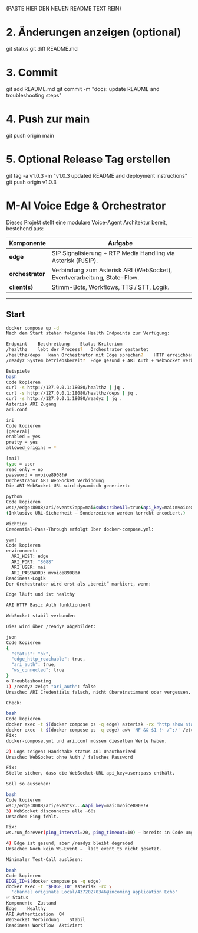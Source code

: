 (PASTE HIER DEN NEUEN README TEXT REIN)

# 2. Änderungen anzeigen (optional)
git status
git diff README.md

# 3. Commit
git add README.md
git commit -m "docs: update README and troubleshooting steps"

# 4. Push zur main
git push origin main

# 5. Optional Release Tag erstellen
git tag -a v1.0.3 -m "v1.0.3 updated README and deployment instructions"
git push origin v1.0.3


# M-AI Voice Edge & Orchestrator

Dieses Projekt stellt eine modulare Voice-Agent Architektur bereit, bestehend aus:

| Komponente     | Aufgabe                                                                 |
|----------------|-------------------------------------------------------------------------|
| **edge**       | SIP Signalisierung + RTP Media Handling via Asterisk (PJSIP).           |
| **orchestrator** | Verbindung zum Asterisk ARI (WebSocket), Eventverarbeitung, State-Flow. |
| **client(s)**  | Stimm-Bots, Workflows, TTS / STT, Logik.                                |

---

## Start

```bash
docker compose up -d
Nach dem Start stehen folgende Health Endpoints zur Verfügung:

Endpoint	Beschreibung	Status-Kriterium
/healthz	lebt der Prozess?	Orchestrator gestartet
/healthz/deps	kann Orchestrator mit Edge sprechen?	HTTP erreichbar + ARI-Auth
/readyz	System betriebsbereit?	Edge gesund + ARI Auth + WebSocket verbunden

Beispiele
bash
Code kopieren
curl -s http://127.0.0.1:18080/healthz | jq .
curl -s http://127.0.0.1:18080/healthz/deps | jq .
curl -s http://127.0.0.1:18080/readyz | jq .
Asterisk ARI Zugang
ari.conf

ini
Code kopieren
[general]
enabled = yes
pretty = yes
allowed_origins = *

[mai]
type = user
read_only = no
password = mvoice8908!#
Orchestrator ARI WebSocket Verbindung
Die ARI-WebSocket-URL wird dynamisch generiert:

python
Code kopieren
ws://edge:8088/ari/events?app=mai&subscribeAll=true&api_key=mai:mvoice8908!#
(Inklusive URL-Sicherheit — Sonderzeichen werden korrekt encodiert.)

Wichtig:
Credential-Pass-Through erfolgt über docker-compose.yml:

yaml
Code kopieren
environment:
  ARI_HOST: edge
  ARI_PORT: "8088"
  ARI_USER: mai
  ARI_PASSWORD: mvoice8908!#
Readiness-Logik
Der Orchestrator wird erst als „bereit“ markiert, wenn:

Edge läuft und ist healthy

ARI HTTP Basic Auth funktioniert

WebSocket stabil verbunden

Dies wird über /readyz abgebildet:

json
Code kopieren
{
  "status": "ok",
  "edge_http_reachable": true,
  "ari_auth": true,
  "ws_connected": true
}
⚙️ Troubleshooting
1) /readyz zeigt "ari_auth": false
Ursache: ARI Credentials falsch, nicht übereinstimmend oder vergessen.

Check:

bash
Code kopieren
docker exec -t $(docker compose ps -q edge) asterisk -rx "http show status"
docker exec -t $(docker compose ps -q edge) awk 'NF && $1 !~ /^;/' /etc/asterisk/ari.conf
Fix:
docker-compose.yml und ari.conf müssen dieselben Werte haben.

2) Logs zeigen: Handshake status 401 Unauthorized
Ursache: WebSocket ohne Auth / falsches Password

Fix:
Stelle sicher, dass die WebSocket-URL api_key=user:pass enthält.

Soll so aussehen:

bash
Code kopieren
ws://edge:8088/ari/events?...&api_key=mai:mvoice8908!#
3) WebSocket disconnects alle ~60s
Ursache: Ping fehlt.

Fix:
ws.run_forever(ping_interval=20, ping_timeout=10) — bereits in Code umgesetzt.

4) Edge ist gesund, aber /readyz bleibt degraded
Ursache: Noch kein WS-Event → _last_event_ts nicht gesetzt.

Minimaler Test-Call auslösen:

bash
Code kopieren
EDGE_ID=$(docker compose ps -q edge)
docker exec -t "$EDGE_ID" asterisk -rx \
  'channel originate Local/43720270346@incoming application Echo'
✅ Status
Komponente	Zustand
Edge	Healthy
ARI Authentication	OK
WebSocket Verbindung	Stabil
Readiness Workflow	Aktiviert
